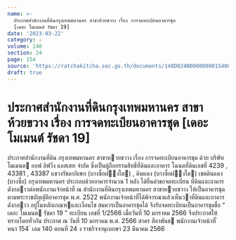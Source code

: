 ```yaml
---
name: >-
  ประกาศสำนักงานที่ดินกรุงเทพมหานคร สาขาห้วยขวาง เรื่อง การจดทะเบียนอาคารชุด
  [เดอะ โมเมนต์ รัชดา 19]
date: '2023-03-22'
category: ง
volume: 140
section: 24
page: 154
source: 'https://ratchakitcha.soc.go.th/documents/140D024N0000000015400.pdf'
draft: true
---
```


# ประกาศสำนักงานที่ดินกรุงเทพมหานคร สาขาห้วยขวาง เรื่อง การจดทะเบียนอาคารชุด [เดอะ โมเมนต์ รัชดา 19]

ประกาศสํานักงานที่ดิน กรุงเทพมหานคร สาขาหวยขวาง เรื่อง การจดทะเบียนอาคารชุด ด้วย บริษัท โมเมนต ออฟ ลิฟวิ่ง แอสเสท จํากัด ซึ่งเป็นผู้ถือกรรมสิทธิ์ที่ดินและอาคาร โฉนดที่ดินเลขที่ 4239 , 43381 , 43387 แขวงรัชดาภิเษก (บางซื่อฝงใต) , ดินแดง (บางซื่อฝงใต) เขตดินแดง (บางซื่อ) กรุงเทพมหานคร ประกอบด้วยอาคารจํานวน 1 หลัง ได้ยื่นคําขอจดทะเบียน ที่ดินและอาคารดังกลาวต่อพนักงานเจ้าหน้าที่ ณ สํานักงานที่ดินกรุงเทพมหานคร สาขาหวยขวาง ให้เป็นอาคารชุดตามพระราชบัญญัติอาคารชุด พ.ศ. 2522 พนักงานเจ้าหน้าที่ได้พิจารณาแล้วเห็นวาที่ดินและอาคารดังกลาว อยู่ในหลักเกณฑและเงื่อนไข สมควรเป็นอาคารชุดได้ จึงรับจดทะเบียนเป็นอาคารชุดชื่อ “ เดอะ โมเมนต รัชดา 19 ” ทะเบียน เลขที่ 1/2566 เมื่อวันที่ 10 มกราคม 2566 จึงประกาศให้ทราบโดยทั่วกัน ประกาศ ณ วันที่ 10 มกราคม พ.ศ. 2566 สาคร สีลาพันธ พนักงานเจ้าหน้าที่ ้ หนา 154 ่ เลม 140 ตอนที่ 24 ง ราชกิจจานุเบกษา 23 มีนาคม 2566
